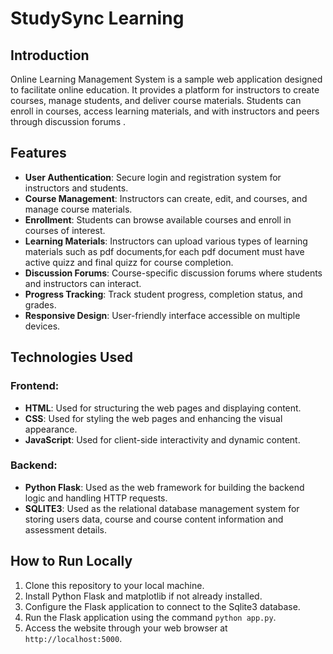 # StudySync Learning

## Introduction
 Online Learning Management System is a sample web application  designed to facilitate online education. It provides a platform for instructors to create courses, manage students, and deliver course materials. Students can enroll in courses, access learning materials, and with instructors and peers through discussion forums .

 ## Features
-	**User Authentication**: Secure login and registration system for instructors and students.
-	**Course Management**: Instructors can create, edit, and courses, and manage course materials.
-	**Enrollment**: Students can browse available courses and enroll in courses of interest.
-	**Learning Materials**: Instructors can upload various types of learning materials such as pdf documents,for each pdf document must have active quizz and final quizz for course completion.
-	**Discussion Forums**: Course-specific discussion forums where students and instructors can interact.
-	**Progress Tracking**: Track student progress, completion status, and grades.
-	**Responsive Design**: User-friendly interface accessible on multiple devices.

## Technologies Used

### Frontend:
- **HTML**: Used for structuring the web pages and displaying content.
- **CSS**: Used for styling the web pages and enhancing the visual appearance.
- **JavaScript**: Used for client-side interactivity and dynamic content.

### Backend:
- **Python Flask**: Used as the web framework for building the backend logic and handling HTTP requests.
- **SQLITE3**: Used as the relational database management system for storing users data, course and course content information  and assessment details.

## How to Run Locally
1. Clone this repository to your local machine.
2. Install Python Flask and matplotlib if not already installed.
3. Configure the Flask application to connect to the Sqlite3 database.
4. Run the Flask application using the command `python app.py`.
5. Access the website through your web browser at `http://localhost:5000`.
